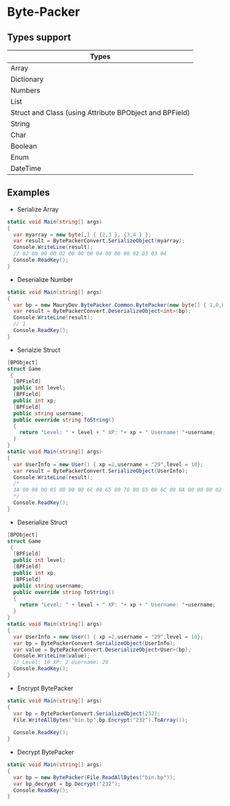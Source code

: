 # Byte-Packer

## Types support

| Types |
| ------------------- |
| Array |
| Dictionary |
| Numbers |
| List |
| Struct and Class (using Attribute BPObject and BPField) |
| String |
| Char |
| Boolean |
| Enum |
| DateTime |

## Examples

- Serialize Array
```cs
static void Main(string[] args)
{
  var myarray = new byte[,] { {2,3 }, {3,4 } };
  var result = BytePackerConvert.SerializeObject(myarray);
  Console.WriteLine(result);
  // 02 00 00 00 02 00 00 00 04 00 00 00 02 03 03 04
  Console.ReadKey();
}
```

- Deserialize Number
```cs
static void Main(string[] args)
{
  var bp = new MauryDev.BytePacker.Common.BytePacker(new byte[] { 1,0,0,0});
  var result = BytePackerConvert.DeserializeObject<int>(bp);
  Console.WriteLine(result);
  // 1
  Console.ReadKey();
}
```
- Serialzie Struct
```cs
[BPObject]
struct Game
 {
  [BPField]
  public int level;
  [BPField]
  public int xp;
  [BPField]
  public string username;
  public override string ToString()
  {
    return "Level: " + level + " XP: "+ xp + " Username: "+username;
  }
}
static void Main(string[] args)
{
  var UserInfo = new User() { xp =2,username = "29",level = 10};
  var result = BytePackerConvert.SerializeObject(UserInfo);
  Console.WriteLine(result);
  /*
  3A 00 00 00 05 00 00 00 6C 00 65 00 76 00 65 00 6C 00 0A 00 00 00 02 00 00 00 78 00 70 00 02 00 00 00 08 00 00 00 75 00 73 00 65 00 72 00 6E 00 61 00 6D 00 65 00 02 00 00 00 32 00 39 00
  */
  Console.ReadKey();
}
```
- Deserialize Struct
```cs
[BPObject]
struct Game
 {
  [BPField]
  public int level;
  [BPField]
  public int xp;
  [BPField]
  public string username;
  public override string ToString()
  {
    return "Level: " + level + " XP: "+ xp + " Username: "+username;
  }
}
static void Main(string[] args)
{
  var UserInfo = new User() { xp =2,username = "29",level = 10};
  var bp = BytePackerConvert.SerializeObject(UserInfo);
  var value = BytePackerConvert.DeserializeObject<User>(bp);
  Console.WriteLine(value);
  // Level: 10 XP: 2 Username: 29
  Console.ReadKey();
}
```
- Encrypt BytePacker
```cs
static void Main(string[] args)
{
  var bp = BytePackerConvert.SerializeObject(232);
  File.WriteAllBytes("bin.bp",bp.Encrypt("232").ToArray());
  
  Console.ReadKey();
}
```
- Decrypt BytePacker
```cs
static void Main(string[] args)
{
  var bp = new BytePacker(File.ReadAllBytes("bin.bp"));
  var bp_decrypt = bp.Decrypt("232");
  Console.ReadKey();
}
```
